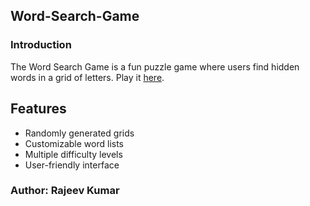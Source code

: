 ## Word-Search-Game
### Introduction
The Word Search Game is a fun puzzle game where users find hidden words in a grid of letters. Play it [here](https://rajk01.github.io/Word-Search-Game/).

## Features

- Randomly generated grids
- Customizable word lists
- Multiple difficulty levels
- User-friendly interface

### Author: Rajeev Kumar
